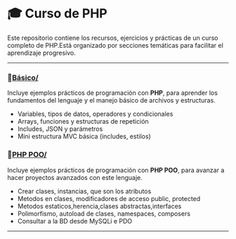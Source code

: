 # 🎓 Curso de PHP

Este repositorio contiene los recursos, ejercicios y prácticas de un curso completo de PHP.Está organizado por secciones temáticas para facilitar el aprendizaje progresivo.

---
### 🔹[Básico/](./Basico)
Incluye ejemplos prácticos de programación con **PHP**, para aprender los fundamentos del lenguaje y el manejo básico de archivos y estructuras.

- Variables, tipos de datos, operadores y condicionales
- Arrays, funciones y estructuras de repetición
- Includes, JSON y parámetros
- Mini estructura MVC básica (includes, estilos)

### 🔹[PHP POO/](./PHPPOO)
Incluye ejemplos prácticos de programación con **PHP POO**, para avanzar a hacer proyectos avanzados con este lenguaje.

- Crear clases, instancias, que son los atributos
- Metodos en clases, modificadores de acceso public, protected
- Metodos estaticos,herencia,clases abstractas,interfaces
- Polimorfismo, autoload de clases, namespaces, composers
- Consultar a la BD desde MySQLi e PDO

---
